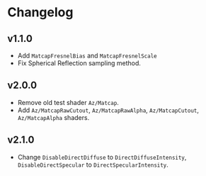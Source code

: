 # Changelog

## v1.1.0
- Add `MatcapFresnelBias` and `MatcapFresnelScale`
- Fix Spherical Reflection sampling method.

## v2.0.0
- Remove old test shader `Az/Matcap`.
- Add `Az/MatcapRawCutout`, `Az/MatcapRawAlpha`, `Az/MatcapCutout`, `Az/MatcapAlpha` shaders.

## v2.1.0
- Change `DisableDirectDiffuse` to `DirectDiffuseIntensity`, `DisableDirectSpecular` to `DirectSpecularIntensity`.